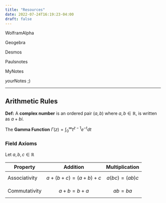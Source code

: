 ```yaml
---
title: "Resources"
date: 2022-07-24T16:19:23-04:00
draft: false
---
```


WolframAlpha

Geogebra

Desmos 

Paulsnotes

MyNotes

*your*Notes ;)

<hr>

## Arithmetic Rules
**Def:** A **complex number** is an ordered pair $(a,b)$ where $a,b \in \mathbb{R}$, is written as $a+bi$.


The **Gamma Function** $\Gamma(z) = \int_0^\infty t^{z-1} e^{-t}dt$

### Field Axioms

Let $a,b,c \in \mathbb{R}$

Property | Addition | Multiplication
---------|----------|----------------
Associativity|$$a+(b+c)=(a+b)+c$$|$$a(bc)=(ab)c$$
Commutativity|$$a+b=b+a$$|$$ab=ba$$


